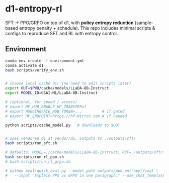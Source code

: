 # d1-entropy-rl

SFT → PPO/GRPO on top of d1, with **policy entropy reduction** (sample-based entropy penalty + schedule).
This repo includes minimal scripts & configs to reproduce SFT and RL with entropy control.

## Environment
```bash
conda env create -f environment.yml
conda activate d1
bash scripts/verify_env.sh


# choose local cache dir (no need to edit scripts later)
export OUT=$PWD/cache/models/LLaDA-8B-Instruct
export MODEL_ID=GSAI-ML/LLaDA-8B-Instruct

# (optional, for speed / access)
# export HF_HUB_ENABLE_HF_TRANSFER=1
# export HUGGINGFACE_HUB_TOKEN=...         # if gated
# export HF_ENDPOINT=https://hf-mirror.com # if needed

python scripts/cache_model.py   # downloads to $OUT


# uses vendored d1 at vendor/d1, outputs to ./outputs/sft/
bash scripts/run_sft.sh

# defaults: MODEL=./cache/models/LLaDA-8B-Instruct, REF=./outputs/sft/final (if exists)
bash scripts/run_rl_ppo.sh
# bash scripts/run_rl_grpo.sh

# python eval/quick_eval.py --model_path outputs/ppo_entropy/final \
#   --input "Explain PPO vs GRPO in one paragraph." --use_chat_template


